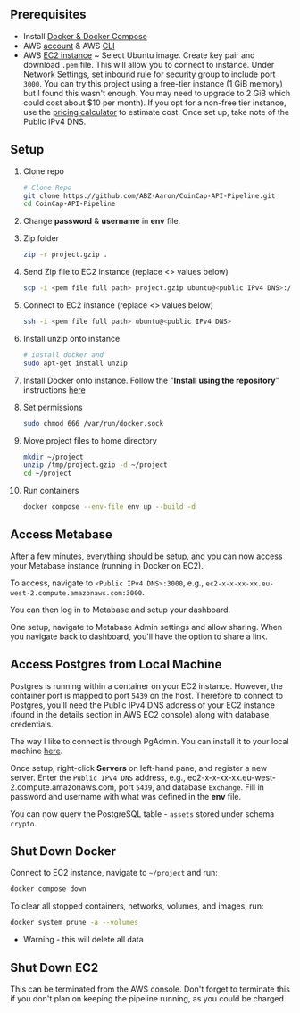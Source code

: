 ## Prerequisites 

* Install [Docker & Docker Compose](https://docs.docker.com/compose/install/compose-desktop/)
* AWS [account](https://aws.amazon.com/premiumsupport/knowledge-center/create-and-activate-aws-account/) & AWS [CLI](https://docs.aws.amazon.com/cli/latest/userguide/cli-configure-quickstart.html)
* AWS [EC2 instance](https://docs.aws.amazon.com/efs/latest/ug/gs-step-one-create-ec2-resources.html) ~ Select Ubuntu image. Create key pair and download `.pem` file. This will allow you to connect to instance. Under Network Settings, set inbound rule for security group to include port `3000`. You can try this project using a free-tier instance (1 GiB memory) but I found this wasn't enough. You may need to upgrade to 2 GiB which could cost about $10 per month). If you opt for a non-free tier instance, use the [pricing calculator](https://calculator.aws/#/) to estimate cost. Once set up, take note of the Public IPv4 DNS.

## Setup

1. Clone repo

    ```bash
    # Clone Repo
    git clone https://github.com/ABZ-Aaron/CoinCap-API-Pipeline.git
    cd CoinCap-API-Pipeline
    ```

1. Change **password** & **username** in **env** file.

1. Zip folder

    ```bash
    zip -r project.gzip .
    ```

1. Send Zip file to EC2 instance (replace <> values below)

    ```bash
    scp -i <pem file full path> project.gzip ubuntu@<public IPv4 DNS>:/tmp
    ```

5. Connect to EC2 instance (replace <> values below)

    ```bash
    ssh -i <pem file full path> ubuntu@<public IPv4 DNS>
    ```

6. Install unzip onto instance

    ```bash
    # install docker and 
    sudo apt-get install unzip
    ```

7. Install Docker onto instance. Follow the "**Install using the repository**" instructions [here](https://docs.docker.com/engine/install/ubuntu/#install-using-the-repository)

8. Set permissions

    ```bash
    sudo chmod 666 /var/run/docker.sock
    ```

9. Move project files to home directory

    ```bash
    mkdir ~/project
    unzip /tmp/project.gzip -d ~/project
    cd ~/project
    ```
10. Run containers

    ```bash
    docker compose --env-file env up --build -d
    ```

## Access Metabase

After a few minutes, everything should be setup, and you can now access your Metabase instance (running in Docker on EC2).

To access, navigate to `<Public IPv4 DNS>:3000`, e.g., `ec2-x-x-xx-xx.eu-west-2.compute.amazonaws.com:3000`.

You can then log in to Metabase and setup your dashboard.

One setup, navigate to Metabase Admin settings and allow sharing. When you navigate back to dashboard, you'll have the option to share a link.

## Access Postgres from Local Machine

Postgres is running within a container on your EC2 instance. However, the container port is mapped to port `5439` on the host. Therefore to connect to Postgres, you'll need the  Public IPv4 DNS address of your EC2 instance (found in the details section in AWS EC2 console) along with database credentials. 

The way I like to connect is through PgAdmin. You can install it to your local machine [here](https://www.pgadmin.org/download/). 

Once setup, right-click **Servers** on left-hand pane, and register a new server. Enter the `Public IPv4 DNS` address, e.g., ec2-x-x-xx-xx.eu-west-2.compute.amazonaws.com, port `5439`, and database `Exchange`. Fill in password and username with what was defined in the **env** file.

You can now query the PostgreSQL table - `assets` stored under schema `crypto`.

## Shut Down Docker

Connect to EC2 instance, navigate to `~/project` and run:

```bash
docker compose down
```

To clear all stopped containers, networks, volumes, and images, run:

```bash
docker system prune -a --volumes
```
* Warning - this will delete all data

## Shut Down EC2

This can be terminated from the AWS console. Don't forget to terminate this if you don't plan on keeping the pipeline running, as you could be charged.